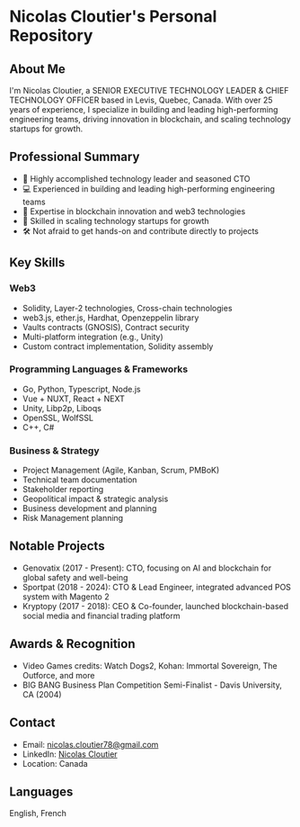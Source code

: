 # Nicolas Cloutier's Personal Repository

## About Me

I'm Nicolas Cloutier, a SENIOR EXECUTIVE TECHNOLOGY LEADER & CHIEF TECHNOLOGY OFFICER based in Levis, Quebec, Canada. With over 25 years of experience, I specialize in building and leading high-performing engineering teams, driving innovation in blockchain, and scaling technology startups for growth.

## Professional Summary

- 🚀 Highly accomplished technology leader and seasoned CTO
- 💻 Experienced in building and leading high-performing engineering teams
- 🔗 Expertise in blockchain innovation and web3 technologies
- 🌱 Skilled in scaling technology startups for growth
- 🛠 Not afraid to get hands-on and contribute directly to projects

## Key Skills

### Web3
- Solidity, Layer-2 technologies, Cross-chain technologies
- web3.js, ether.js, Hardhat, Openzeppelin library
- Vaults contracts (GNOSIS), Contract security
- Multi-platform integration (e.g., Unity)
- Custom contract implementation, Solidity assembly

### Programming Languages & Frameworks
- Go, Python, Typescript, Node.js
- Vue + NUXT, React + NEXT
- Unity, Libp2p, Liboqs
- OpenSSL, WolfSSL
- C++, C#

### Business & Strategy
- Project Management (Agile, Kanban, Scrum, PMBoK)
- Technical team documentation
- Stakeholder reporting
- Geopolitical impact & strategic analysis
- Business development and planning
- Risk Management planning

## Notable Projects

- Genovatix (2017 - Present): CTO, focusing on AI and blockchain for global safety and well-being
- Sportpat (2018 - 2024): CTO & Lead Engineer, integrated advanced POS system with Magento 2
- Kryptopy (2017 - 2018): CEO & Co-founder, launched blockchain-based social media and financial trading platform

## Awards & Recognition

- Video Games credits: Watch Dogs2, Kohan: Immortal Sovereign, The Outforce, and more
- BIG BANG Business Plan Competition Semi-Finalist - Davis University, CA (2004)

## Contact

- Email: nicolas.cloutier78@gmail.com
- LinkedIn: [Nicolas Cloutier](https://linkedin.com/nicolascloutier1)
- Location: Canada


## Languages

English, French
